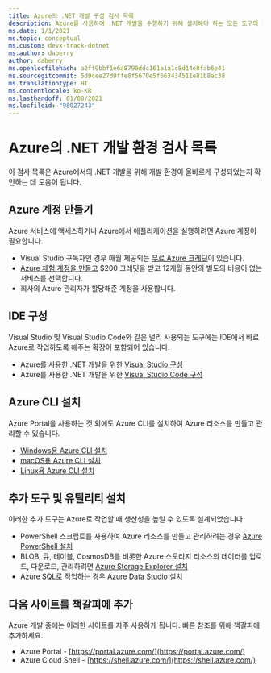 ```yaml
---
title: Azure의 .NET 개발 구성 검사 목록
description: Azure를 사용하여 .NET 개발을 수행하기 위해 설치해야 하는 모든 도구의 간략한 요약을 제공합니다.
ms.date: 1/1/2021
ms.topic: conceptual
ms.custom: devx-track-dotnet
ms.author: daberry
author: daberry
ms.openlocfilehash: a2ff9bbf1e6a8790ddc161a1a1c8d14e8fab6e41
ms.sourcegitcommit: 5d9cee27d9ffe8f5670e5f663434511e81b8ac38
ms.translationtype: HT
ms.contentlocale: ko-KR
ms.lasthandoff: 01/08/2021
ms.locfileid: "98027243"
---
```

# <a name="net-on-azure-development-environment-checklist"></a>Azure의 .NET 개발 환경 검사 목록

이 검사 목록은 Azure에서의 .NET 개발을 위해 개발 환경이 올바르게 구성되었는지 확인하는 데 도움이 됩니다.

## <a name="create-an-azure-account"></a>Azure 계정 만들기

Azure 서비스에 액세스하거나 Azure에서 애플리케이션을 실행하려면 Azure 계정이 필요합니다.

* Visual Studio 구독자인 경우 매월 제공되는 [무료 Azure 크레딧](https://azure.microsoft.com/pricing/member-offers/credit-for-visual-studio-subscribers/)이 있습니다.
* [Azure 체험 계정을 만들고](https://azure.microsoft.com/free/dotnet/) $200 크레딧을 받고 12개월 동안의 별도의 비용이 없는 서비스를 선택합니다.
* 회사의 Azure 관리자가 할당해준 계정을 사용합니다.

## <a name="configure-your-ide"></a>IDE 구성

Visual Studio 및 Visual Studio Code와 같은 널리 사용되는 도구에는 IDE에서 바로 Azure로 작업하도록 해주는 확장이 포함되어 있습니다.

* Azure를 사용한 .NET 개발을 위한 [Visual Studio 구성](./configure-visual-studio.md)
* Azure를 사용한 .NET 개발을 위한 [Visual Studio Code 구성](./configure-vs-code.md)

## <a name="install-the-azure-cli"></a>Azure CLI 설치

Azure Portal을 사용하는 것 외에도 Azure CLI를 설치하여 Azure 리소스를 만들고 관리할 수 있습니다.

* [Windows용 Azure CLI 설치](/cli/azure/install-azure-cli-windows?tabs=azure-cli)
* [macOS용 Azure CLI 설치](/cli/azure/install-azure-cli-macos)
* [Linux용 Azure CLI 설치](/cli/azure/install-azure-cli-linux)

## <a name="install-additional-tools-and-utilities"></a>추가 도구 및 유틸리티 설치

이러한 추가 도구는 Azure로 작업할 때 생산성을 높일 수 있도록 설계되었습니다.

* PowerShell 스크립트를 사용하여 Azure 리소스를 만들고 관리하려는 경우 [Azure PowerShell 설치](/powershell/azure/install-az-ps)
* BLOB, 큐, 테이블, CosmosDB를 비롯한 Azure 스토리지 리소스의 데이터를 업로드, 다운로드, 관리하려면 [Azure Storage Explorer 설치](https://azure.microsoft.com/features/storage-explorer/)
* Azure SQL로 작업하는 경우 [Azure Data Studio 설치](/sql/azure-data-studio/download-azure-data-studio)

## <a name="bookmark-the-following-sites"></a>다음 사이트를 책갈피에 추가

Azure 개발 중에는 이러한 사이트를 자주 사용하게 됩니다.  빠른 참조를 위해 책갈피에 추가하세요.

* Azure Portal - [https://portal.azure.com/](https://portal.azure.com/)
* Azure Cloud Shell - [https://shell.azure.com/](https://shell.azure.com/)
